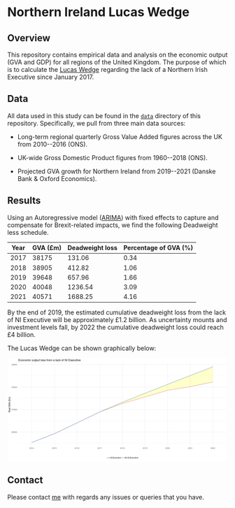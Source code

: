 # Northern Ireland Lucas Wedge

## Overview

This repository contains empirical data and analysis on the economic output (GVA and GDP) for all regions of the United Kingdom. The purpose of which is to calculate the [Lucas Wedge](https://en.wikipedia.org/wiki/Lucas_wedge) regarding the lack of a Northern Irish Executive since January 2017.

## Data

All data used in this study can be found in the [`data`](https://github.com/cbi-ni/ni-lucas-wedge/tree/master/data) directory of this repository. Specifically, we pull from three main data sources:

- Long-term regional quarterly Gross Value Added figures across the UK from 2010--2016 (ONS).

- UK-wide Gross Domestic Product figures from 1960--2018 (ONS).

- Projected GVA growth for Northern Ireland from 2019--2021 (Danske Bank & Oxford Economics).

## Results

Using an Autoregressive model ([ARIMA](https://en.wikipedia.org/wiki/Autoregressive_integrated_moving_average)) with fixed effects to capture and compensate for Brexit-related impacts, we find the following Deadweight less schedule.

| Year | GVA (£m) | Deadweight loss | Percentage of GVA (%) |
|------|----------|-----------------|-----------------------|
| 2017 | 38175    | 131.06          | 0.34                  |
| 2018 | 38905    | 412.82          | 1.06                  |
| 2019 | 39648    | 657.96          | 1.66                  |
| 2020 | 40048    | 1236.54         | 3.09                  |
| 2021 | 40571    | 1688.25         | 4.16                  |

By the end of 2019, the estimated cumulative deadweight loss from the lack of NI Executive will be approximately £1.2 billion. As uncertainty mounts and investment levels fall, by 2022 the cumulative deadweight loss could reach £4 billion.

The Lucas Wedge can be shown graphically below:

<img src="https://raw.githubusercontent.com/cbi-ni/ni-lucas-wedge/master/images/deadweight-loss-plot.png" align="center" />

## Contact

Please contact [me](mailto:sims.owen@gmail.com) with regards any issues or queries that you have.

